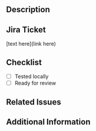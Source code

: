 ## Description

<!-- Add a brief description of the changes in this pull request -->

## Jira Ticket

<!-- Add the link to the Jira ticket associated with this pull request -->

[text here](link here)

## Checklist

<!-- Mark the items that are applicable for this pull request -->

- [ ] Tested locally
- [ ] Ready for review

## Related Issues

<!-- Add any related issues or pull requests that are addressed by this pull request -->

## Additional Information

<!-- Add any additional information or context that is relevant to this pull request -->
